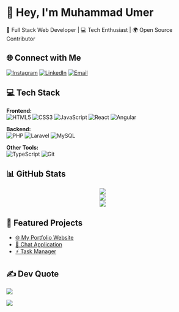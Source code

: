 # 👋 Hey, I'm Muhammad Umer  
🚀 Full Stack Web Developer | 💻 Tech Enthusiast | 🌍 Open Source Contributor  

## 🌐 Connect with Me  
[![Instagram](https://img.shields.io/badge/Instagram-%23E4405F.svg?logo=Instagram&logoColor=white)](https://instagram.com/iam_umer01) 
[![LinkedIn](https://img.shields.io/badge/LinkedIn-%230077B5.svg?logo=linkedin&logoColor=white)](https://www.linkedin.com/in/umer-nadeem-ba4786341/) 
[![Email](https://img.shields.io/badge/Email-D14836?logo=gmail&logoColor=white)](mailto:itsumernadeem@gmail.com)  

## 💻 Tech Stack  

**Frontend:**  
![HTML5](https://img.shields.io/badge/html5-%23E34F26.svg?style=for-the-badge&logo=html5&logoColor=white) 
![CSS3](https://img.shields.io/badge/css3-%231572B6.svg?style=for-the-badge&logo=css3&logoColor=white) 
![JavaScript](https://img.shields.io/badge/javascript-%23323330.svg?style=for-the-badge&logo=javascript&logoColor=%23F7DF1E) 
![React](https://img.shields.io/badge/react-%2320232a.svg?style=for-the-badge&logo=react&logoColor=%2361DAFB) 
![Angular](https://img.shields.io/badge/angular-%23DD0031.svg?style=for-the-badge&logo=angular&logoColor=white)  

**Backend:**  
![PHP](https://img.shields.io/badge/php-%23777BB4.svg?style=for-the-badge&logo=php&logoColor=white) 
![Laravel](https://img.shields.io/badge/laravel-%23FF2D20.svg?style=for-the-badge&logo=laravel&logoColor=white) 
![MySQL](https://img.shields.io/badge/mysql-4479A1.svg?style=for-the-badge&logo=mysql&logoColor=white)  

**Other Tools:**  
![TypeScript](https://img.shields.io/badge/typescript-%23007ACC.svg?style=for-the-badge&logo=typescript&logoColor=white) 
![Git](https://img.shields.io/badge/git-%23F05033.svg?style=for-the-badge&logo=git&logoColor=white)  

## 📊 GitHub Stats  

<div align="center">
  
![](https://github-readme-stats.vercel.app/api?username=umernadim&theme=radical&hide_border=false&include_all_commits=true&count_private=true)  
![](https://github-readme-streak-stats.herokuapp.com/?user=umernadim&theme=radical&hide_border=false)  
![](https://github-readme-stats.vercel.app/api/top-langs/?username=umernadim&theme=radical&hide_border=false&layout=compact)  

</div>

## 🚀 Featured Projects  
- [🌐 My Portfolio Website](https://github.com/umernadim/portfolio)  
- [💬 Chat Application](https://github.com/umernadim/chat-app)  
- [⚡ Task Manager](https://github.com/umernadim/task-manager)  

## ✍️ Dev Quote  
![](https://quotes-github-readme.vercel.app/api?type=horizontal&theme=radical)  

[![](https://visitcount.itsvg.in/api?id=umernadim&icon=4&color=0)](https://visitcount.itsvg.in)  
